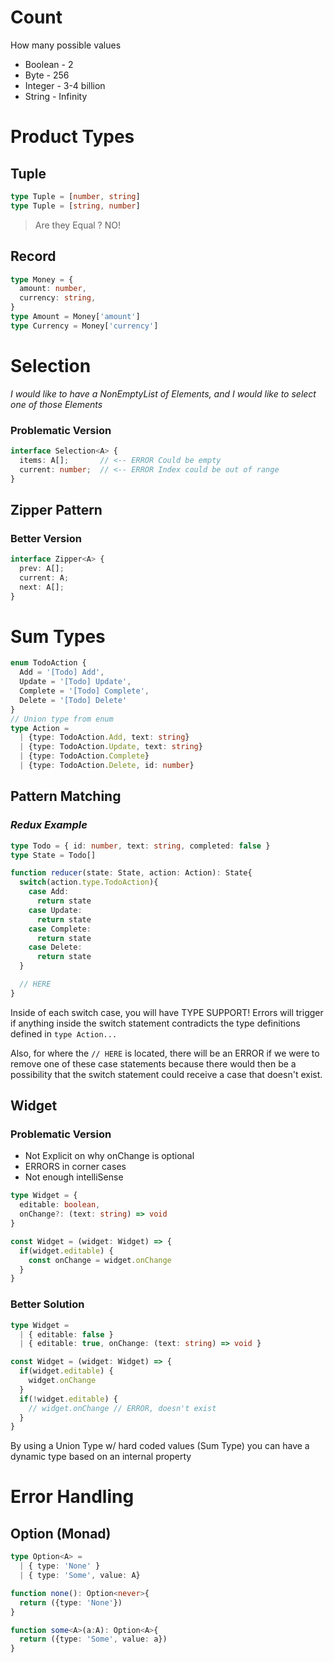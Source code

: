 # Count
How many possible values
* Boolean - 2
* Byte - 256
* Integer - 3-4 billion
* String - Infinity

# Product Types
## Tuple
```typescript
type Tuple = [number, string]
type Tuple = [string, number]
```

>Are they Equal ? NO!

## Record
```typescript
type Money = {
  amount: number,
  currency: string,
}
type Amount = Money['amount']
type Currency = Money['currency']
```
# Selection
*I would like to have a NonEmptyList of Elements, and I would like to select one of those Elements*

### Problematic Version
```typescript
interface Selection<A> {
  items: A[];       // <-- ERROR Could be empty
  current: number;  // <-- ERROR Index could be out of range
}
```
## Zipper Pattern
### Better Version
```typescript
interface Zipper<A> {
  prev: A[];
  current: A;
  next: A[];
}
```

# Sum Types

```typescript
enum TodoAction {
  Add = '[Todo] Add',
  Update = '[Todo] Update',
  Complete = '[Todo] Complete',
  Delete = '[Todo] Delete'
}
// Union type from enum
type Action =
  | {type: TodoAction.Add, text: string}
  | {type: TodoAction.Update, text: string}
  | {type: TodoAction.Complete}
  | {type: TodoAction.Delete, id: number}
```

## Pattern Matching
### *Redux Example*

```typescript
type Todo = { id: number, text: string, completed: false }
type State = Todo[]

function reducer(state: State, action: Action): State{
  switch(action.type.TodoAction){
    case Add:
      return state
    case Update:
      return state
    case Complete:
      return state
    case Delete:
      return state      
  }

  // HERE
}
```

Inside of each switch case, you will have TYPE SUPPORT! Errors will trigger if anything inside the switch statement contradicts the type definitions defined in ```type Action...```

Also, for where the ```// HERE``` is located, there will be an ERROR if we were to remove one of these case statements because there would then be a possibility that the switch statement could receive a case that doesn't exist.

## Widget

### Problematic Version
* Not Explicit on why onChange is optional
* ERRORS in corner cases
* Not enough intelliSense
```typescript
type Widget = {
  editable: boolean,
  onChange?: (text: string) => void
}

const Widget = (widget: Widget) => {
  if(widget.editable) {
    const onChange = widget.onChange
  }
}
```

### Better Solution
```typescript
type Widget =
  | { editable: false }
  | { editable: true, onChange: (text: string) => void }

const Widget = (widget: Widget) => {
  if(widget.editable) {
    widget.onChange
  }
  if(!widget.editable) {
    // widget.onChange // ERROR, doesn't exist
  }
}
```

By using a Union Type w/ hard coded values (Sum Type) you can have a dynamic type based on an internal property

# Error Handling
## Option (Monad)

```typescript
type Option<A> =
  | { type: 'None' }
  | { type: 'Some', value: A}

function none(): Option<never>{
  return ({type: 'None'})
}

function some<A>(a:A): Option<A>{
  return ({type: 'Some', value: a})
}
```